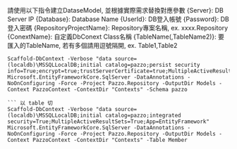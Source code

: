 ﻿請使用以下指令建立DataseModel, 並根據實際需求替換對應參數
{Server}: DB Server IP
{Database}: Database Name
{UserId}: DB登入帳號
{Password}: DB登入密碼
{RepositoryProjectName}: Repository專案名稱, ex. xxxx.Repository
{ConextName}: 自定義DbConext Class名稱
{TableName(,TableName2)}: 要匯入的TableName, 若有多個請用逗號隔開, ex. Table1,Table2

``` 以 schema 切
Scaffold-DbContext -Verbose "data source=(localdb)\MSSQLLocalDB;initial catalog=pazzo;persist security info=True;encrypt=true;trustServerCertificate=true;MultipleActiveResultSets=True;App=EntityFramework" Microsoft.EntityFrameworkCore.SqlServer -DataAnnotations -NoOnConfiguring -Force -Project Pazzo.Repository -OutputDir Models -Context PazzoContext -ContextDir "Contexts" -Schema pazzo

``` 以 table 切
Scaffold-DbContext -Verbose "data source=(localdb)\MSSQLLocalDB;initial catalog=pazzo;integrated security=True;MultipleActiveResultSets=True;App=EntityFramework" Microsoft.EntityFrameworkCore.SqlServer -DataAnnotations -NoOnConfiguring -Force -Project Pazzo.Repository -OutputDir Models -Context PazzoContext -ContextDir "Contexts" -Table Member
